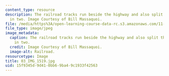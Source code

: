 ```yaml
---
content_type: resource
description: The railroad tracks run beside the highway and also split the North End
  in two. Image Courtesy of Bill Massaquoi.
file: /media/https%3A/open-learning-course-data-rc.s3.amazonaws.com/11-945-springfield-studio-fall-2005/15f9345d9d410bb69ba49c1933f42563_03_IMG_1519.jpg
file_type: image/jpeg
image_metadata:
  caption: The railroad tracks run beside the highway and also split the North End
    in two.
  credit: Image Courtesy of Bill Massaquoi.
  image-alt: Railroad.
resourcetype: Image
title: 03_IMG_1519.jpg
uid: 15f9345d-9d41-0bb6-9ba4-9c1933f42563
---
```

